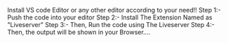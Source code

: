 Install VS code Editor or any other editor according to your need!!
Step 1:-
Push the code into your editor 
Step 2:-
Install The Extension Named as "Liveserver"
Step 3:-
Then, Run the code using The Liveserver
Step 4:-
Then, the output will be shown in your Browser....
